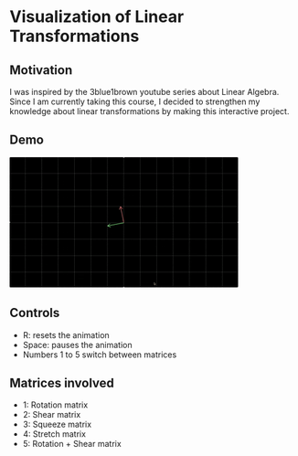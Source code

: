 # Visualization of Linear Transformations 

## Motivation
I was inspired by the 3blue1brown youtube series about Linear Algebra. Since I am currently taking this course, I decided to strengthen my knowledge about linear transformations by making this interactive project. 

## Demo 
![](demo.gif)

## Controls 
- R: resets the animation
- Space: pauses the animation
- Numbers 1 to 5 switch between matrices


## Matrices involved 
- 1: Rotation matrix 
- 2: Shear matrix 
- 3: Squeeze matrix 
- 4: Stretch matrix 
- 5: Rotation + Shear matrix